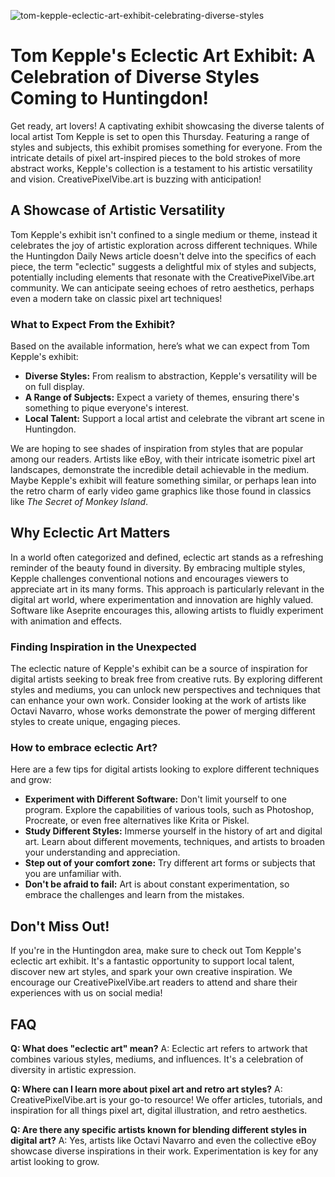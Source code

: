 ![tom-kepple-eclectic-art-exhibit-celebrating-diverse-styles](https://images.pexels.com/photos/19784121/pexels-photo-19784121.jpeg?auto=compress&cs=tinysrgb&fit=crop&h=627&w=1200)

# Tom Kepple's Eclectic Art Exhibit: A Celebration of Diverse Styles Coming to Huntingdon!

Get ready, art lovers! A captivating exhibit showcasing the diverse talents of local artist Tom Kepple is set to open this Thursday. Featuring a range of styles and subjects, this exhibit promises something for everyone. From the intricate details of pixel art-inspired pieces to the bold strokes of more abstract works, Kepple's collection is a testament to his artistic versatility and vision. CreativePixelVibe.art is buzzing with anticipation!

## A Showcase of Artistic Versatility

Tom Kepple's exhibit isn't confined to a single medium or theme, instead it celebrates the joy of artistic exploration across different techniques. While the Huntingdon Daily News article doesn't delve into the specifics of each piece, the term "eclectic" suggests a delightful mix of styles and subjects, potentially including elements that resonate with the CreativePixelVibe.art community. We can anticipate seeing echoes of retro aesthetics, perhaps even a modern take on classic pixel art techniques!

### What to Expect From the Exhibit?

Based on the available information, here’s what we can expect from Tom Kepple's exhibit:

*   **Diverse Styles:** From realism to abstraction, Kepple's versatility will be on full display.
*   **A Range of Subjects:** Expect a variety of themes, ensuring there's something to pique everyone's interest.
*   **Local Talent:** Support a local artist and celebrate the vibrant art scene in Huntingdon.

We are hoping to see shades of inspiration from styles that are popular among our readers. Artists like eBoy, with their intricate isometric pixel art landscapes, demonstrate the incredible detail achievable in the medium. Maybe Kepple's exhibit will feature something similar, or perhaps lean into the retro charm of early video game graphics like those found in classics like *The Secret of Monkey Island*.

## Why Eclectic Art Matters

In a world often categorized and defined, eclectic art stands as a refreshing reminder of the beauty found in diversity. By embracing multiple styles, Kepple challenges conventional notions and encourages viewers to appreciate art in its many forms. This approach is particularly relevant in the digital art world, where experimentation and innovation are highly valued. Software like Aseprite encourages this, allowing artists to fluidly experiment with animation and effects.

### Finding Inspiration in the Unexpected

The eclectic nature of Kepple's exhibit can be a source of inspiration for digital artists seeking to break free from creative ruts. By exploring different styles and mediums, you can unlock new perspectives and techniques that can enhance your own work. Consider looking at the work of artists like Octavi Navarro, whose works demonstrate the power of merging different styles to create unique, engaging pieces.

### How to embrace eclectic Art?

Here are a few tips for digital artists looking to explore different techniques and grow:

*   **Experiment with Different Software:** Don't limit yourself to one program. Explore the capabilities of various tools, such as Photoshop, Procreate, or even free alternatives like Krita or Piskel. 
*   **Study Different Styles:** Immerse yourself in the history of art and digital art. Learn about different movements, techniques, and artists to broaden your understanding and appreciation.
*   **Step out of your comfort zone:** Try different art forms or subjects that you are unfamiliar with.
*   **Don't be afraid to fail:** Art is about constant experimentation, so embrace the challenges and learn from the mistakes.

## Don't Miss Out!

If you're in the Huntingdon area, make sure to check out Tom Kepple's eclectic art exhibit. It's a fantastic opportunity to support local talent, discover new art styles, and spark your own creative inspiration. We encourage our CreativePixelVibe.art readers to attend and share their experiences with us on social media!

## FAQ

**Q: What does "eclectic art" mean?**
A: Eclectic art refers to artwork that combines various styles, mediums, and influences. It's a celebration of diversity in artistic expression.

**Q: Where can I learn more about pixel art and retro art styles?**
A: CreativePixelVibe.art is your go-to resource! We offer articles, tutorials, and inspiration for all things pixel art, digital illustration, and retro aesthetics.

**Q: Are there any specific artists known for blending different styles in digital art?**
A: Yes, artists like Octavi Navarro and even the collective eBoy showcase diverse inspirations in their work. Experimentation is key for any artist looking to grow.
